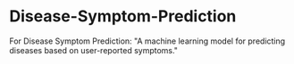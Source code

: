 # Disease-Symptom-Prediction
For Disease Symptom Prediction: "A machine learning model for predicting diseases based on user-reported symptoms."
